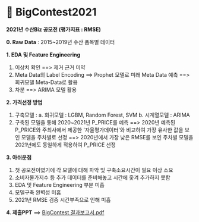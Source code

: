 # 🎣 BigContest2021

**2021년 수산Biz 공모전 (평가지표 : RMSE)**

**0. Raw Data** : 2015~2019년 수산 품목별 데이터

**1. EDA 및 Feature Engineering**
  1) 이상치 확인 ==> 제거 근거 미약
  2) Meta Data의 Label Encoding ==> Prophet 모델로 미래 Meta Data 예측 ==> 회귀모델 Meta-Data로 활용
  3) 차분 ==> ARIMA 모델 활용

**2. 가격선정 방법**
  1) 구축모델 : 
    a. 회귀모델 : LGBM, Random Forest, SVM
    b. 시계열모델 : ARIMA
  2) 구축된 모델을 통해 2020~2021년 P_PRICE를 예측
     ==> 2020년 예측된 P_PRICE와 주최사에서 제공한 '자율평가데이터'와 비교하여 가장 유사한 값을 보인 모델을 주차별로 선정
     ==> 2020년에서 가장 낮은 RMSE를 보인 주차별 모델을 2021년에도 동일하게 적용하여 P_PRICE 선정
     
**3. 아쉬운점**
  1) 첫 공모전이였기에 각 모델에 대해 파악 및 구축소요시간이 필요 이상 소요
  2) 소비자물가지수 등 추가 데이터를 준비해놓고 시간에 좇겨 추가하지 못함
  3) EDA 및 Feature Engineering 부분 미흡
  4) 모델구축 완벽성 미흡
  5) 2021년 RMSE 검증 시간부족으로 인해 미흡

**4. 제출PPT**
 ==> [BigContest 결과보고서.pdf](https://github.com/moohan132435/BigContest2021/files/7221878/BigContest.pdf)
